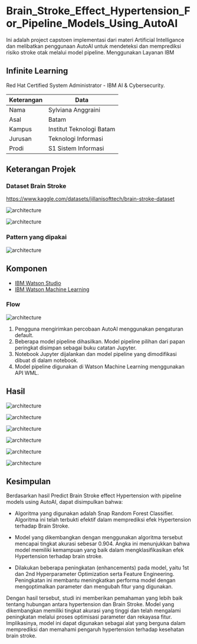 # Brain_Stroke_Effect_Hypertension_For_Pipeline_Models_Using_AutoAI
Ini adalah project capstoen implementasi dari materi Artificial Intelligance dan melibatkan penggunaan AutoAI untuk mendeteksi dan memprediksi risiko stroke otak melalui model pipeline. Menggunakan Layanan IBM


## Infinite Learning

Red Hat Certified System Administrator - IBM AI &amp; Cybersecurity.

| Keterangan | Data                     |
| ---------- | ------------------------ |
| Nama       | Sylviana Anggraini       |
| Asal       | Batam                    |
| Kampus     | Institut Teknologi Batam |
| Jurusan    | Teknologi Informasi      |
| Prodi      | S1 Sistem Informasi      |

## Keterangan Projek

### Dataset Brain Stroke

https://www.kaggle.com/datasets/jillanisofttech/brain-stroke-dataset

![architecture](Picture/dataset.png)

![architecture](Picture/a-inform.png)

### Pattern yang dipakai

![architecture](Picture/Pattern-dipakai.png)

## Komponen

- [IBM Watson Studio](https://cloud.ibm.com/catalog/services/watson-studio)
- [IBM Watson Machine Learning](https://cloud.ibm.com/catalog/services/machine-learning)

### Flow

![architecture](Picture/Flow.png)

1. Pengguna mengirimkan percobaan AutoAI menggunakan pengaturan default.
2. Beberapa model pipeline dihasilkan. Model pipeline pilihan dari papan peringkat disimpan sebagai buku catatan Jupyter.
3. Notebook Jupyter dijalankan dan model pipeline yang dimodifikasi dibuat di dalam notebook.
4. Model pipeline digunakan di Watson Machine Learning menggunakan API WML.

## Hasil

![architecture](Picture/r-map.jpeg)

![architecture](Picture/leaderboard.jpeg)

![architecture](Picture/Metric-chart.jpeg)

![architecture](Picture/roc.png)

![architecture](Picture/modul-evaluation.png)

![architecture](Picture/confusion-matrix.png)

## Kesimpulan

Berdasarkan hasil Predict Brain Stroke effect Hypertension with pipeline models using AutoAI, dapat disimpulkan bahwa:

- Algoritma yang digunakan adalah Snap Random Forest Classifier. Algoritma ini telah terbukti efektif dalam memprediksi efek Hypertension terhadap Brain Stroke.

- Model yang dikembangkan dengan menggunakan algoritma tersebut mencapai tingkat akurasi sebesar 0.904. Angka ini menunjukkan bahwa model memiliki kemampuan yang baik dalam mengklasifikasikan efek Hypertension terhadap brain stroke.

- Dilakukan beberapa peningkatan (enhancements) pada model, yaitu 1st dan 2nd Hyperparameter Optimization serta Feature Engineering. Peningkatan ini membantu meningkatkan performa model dengan mengoptimalkan parameter dan mengubah fitur yang digunakan.

Dengan hasil tersebut, studi ini memberikan pemahaman yang lebih baik tentang hubungan antara hypertension dan Brain Stroke. Model yang dikembangkan memiliki tingkat akurasi yang tinggi dan telah mengalami peningkatan melalui proses optimisasi parameter dan rekayasa fitur. Implikasinya, model ini dapat digunakan sebagai alat yang berguna dalam memprediksi dan memahami pengaruh hypertension terhadap kesehatan brain stroke.
